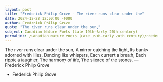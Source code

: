 ```yaml
---
layout: post
title: "Frederick Philip Grove - The river runs clear under the"
date: 2024-12-28 12:00:00 -0000
author: Frederick Philip Grove
quote: "The river runs clear under the sun,"
subject: Canadian Nature Poets (Late 19th–Early 20th century)
permalink: /Canadian Nature Poets (Late 19th–Early 20th century)/Frederick Philip Grove/Frederick Philip Grove - The river runs clear under the
---
```


The river runs clear under the sun,
A mirror catching the light,
Its banks adorned with lilies,
Dancing like whispers,
Each current a breath,
Each ripple a laughter,
The harmony of life,
The silence of the stones.
— Frederick Philip Grove

- Frederick Philip Grove
